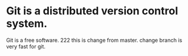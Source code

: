 # Git is a distributed version control system.  
Git is a free software.
222
this is change from master.
change branch is very fast for git.
